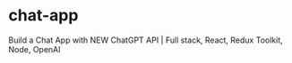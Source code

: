 # chat-app
Build a Chat App with NEW ChatGPT API | Full stack, React, Redux Toolkit, Node, OpenAI


